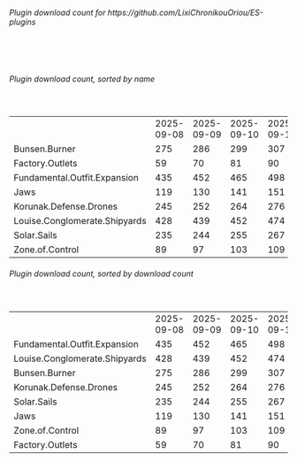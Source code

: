 <h6>Plugin download count for https://github.com/LixiChronikouOriou/ES-plugins</h6><br>
<br>
<h6>Plugin download count, sorted by name</h6><sub><sup><br>
<table>
	<tr>
		<td></td>
		<td>2025-09-08</td>
		<td>2025-09-09</td>
		<td>2025-09-10</td>
		<td>2025-09-11</td>
		<td>2025-09-12</td>
		<td>2025-09-13</td>
		<td>2025-09-14</td>
		<td>today +</td>
	</tr>
	<tr>
		<td>Bunsen.Burner</td>
		<td>275</td>
		<td>286</td>
		<td>299</td>
		<td>307</td>
		<td>316</td>
		<td>325</td>
		<td>328</td>
		<td>+ 3</td>
	</tr>
	<tr>
		<td>Factory.Outlets</td>
		<td>59</td>
		<td>70</td>
		<td>81</td>
		<td>90</td>
		<td>101</td>
		<td>113</td>
		<td>116</td>
		<td>+ 3</td>
	</tr>
	<tr>
		<td>Fundamental.Outfit.Expansion</td>
		<td>435</td>
		<td>452</td>
		<td>465</td>
		<td>498</td>
		<td>521</td>
		<td>541</td>
		<td>547</td>
		<td>+ 6</td>
	</tr>
	<tr>
		<td>Jaws</td>
		<td>119</td>
		<td>130</td>
		<td>141</td>
		<td>151</td>
		<td>160</td>
		<td>169</td>
		<td>173</td>
		<td>+ 4</td>
	</tr>
	<tr>
		<td>Korunak.Defense.Drones</td>
		<td>245</td>
		<td>252</td>
		<td>264</td>
		<td>276</td>
		<td>286</td>
		<td>294</td>
		<td>296</td>
		<td>+ 2</td>
	</tr>
	<tr>
		<td>Louise.Conglomerate.Shipyards</td>
		<td>428</td>
		<td>439</td>
		<td>452</td>
		<td>474</td>
		<td>487</td>
		<td>495</td>
		<td>498</td>
		<td>+ 3</td>
	</tr>
	<tr>
		<td>Solar.Sails</td>
		<td>235</td>
		<td>244</td>
		<td>255</td>
		<td>267</td>
		<td>275</td>
		<td>283</td>
		<td>285</td>
		<td>+ 2</td>
	</tr>
	<tr>
		<td>Zone.of.Control</td>
		<td>89</td>
		<td>97</td>
		<td>103</td>
		<td>109</td>
		<td>117</td>
		<td>126</td>
		<td>130</td>
		<td>+ 4</td>
	</tr>
</table>
</sub></sup>
<h6>Plugin download count, sorted by download count</h6><sub><sup><br>
<table>
	<tr>
		<td></td>
		<td>2025-09-08</td>
		<td>2025-09-09</td>
		<td>2025-09-10</td>
		<td>2025-09-11</td>
		<td>2025-09-12</td>
		<td>2025-09-13</td>
		<td>2025-09-14</td>
		<td>today +</td>
	</tr>
	<tr>
		<td>Fundamental.Outfit.Expansion</td>
		<td>435</td>
		<td>452</td>
		<td>465</td>
		<td>498</td>
		<td>521</td>
		<td>541</td>
		<td>547</td>
		<td>+ 6</td>
	</tr>
	<tr>
		<td>Louise.Conglomerate.Shipyards</td>
		<td>428</td>
		<td>439</td>
		<td>452</td>
		<td>474</td>
		<td>487</td>
		<td>495</td>
		<td>498</td>
		<td>+ 3</td>
	</tr>
	<tr>
		<td>Bunsen.Burner</td>
		<td>275</td>
		<td>286</td>
		<td>299</td>
		<td>307</td>
		<td>316</td>
		<td>325</td>
		<td>328</td>
		<td>+ 3</td>
	</tr>
	<tr>
		<td>Korunak.Defense.Drones</td>
		<td>245</td>
		<td>252</td>
		<td>264</td>
		<td>276</td>
		<td>286</td>
		<td>294</td>
		<td>296</td>
		<td>+ 2</td>
	</tr>
	<tr>
		<td>Solar.Sails</td>
		<td>235</td>
		<td>244</td>
		<td>255</td>
		<td>267</td>
		<td>275</td>
		<td>283</td>
		<td>285</td>
		<td>+ 2</td>
	</tr>
	<tr>
		<td>Jaws</td>
		<td>119</td>
		<td>130</td>
		<td>141</td>
		<td>151</td>
		<td>160</td>
		<td>169</td>
		<td>173</td>
		<td>+ 4</td>
	</tr>
	<tr>
		<td>Zone.of.Control</td>
		<td>89</td>
		<td>97</td>
		<td>103</td>
		<td>109</td>
		<td>117</td>
		<td>126</td>
		<td>130</td>
		<td>+ 4</td>
	</tr>
	<tr>
		<td>Factory.Outlets</td>
		<td>59</td>
		<td>70</td>
		<td>81</td>
		<td>90</td>
		<td>101</td>
		<td>113</td>
		<td>116</td>
		<td>+ 3</td>
	</tr>
</table>
</sub></sup>
